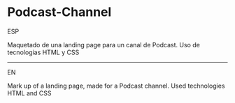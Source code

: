 # Podcast-Channel

ESP

Maquetado de una landing page para un canal de Podcast.
Uso de tecnologias HTML y CSS

--------------------------------------------------------------------
EN

Mark up of a landing page, made for a Podcast channel.
Used technologies HTML and CSS
